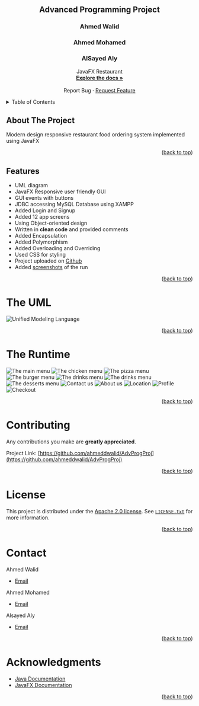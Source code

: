 



<div id="top"></div>

  <h2 align="center">Advanced Programming Project</h2>
  <h3 align="center">Ahmed Walid</h3>
  <h3 align="center">Ahmed Mohamed</h3>
  <h3 align="center">AlSayed Aly</h3>
  
  <p align="center">
    JavaFX Restaurant
    <br />
    <a href="https://github.com/ahmeddwalid/AdvProgProj/blob/main/README.md"><strong>Explore the docs »</strong></a>
    <br />
    <br />
    <a "https://github.com/ahmeddwalid/AdvProgProj/issues">Report Bug</a>
    ·
    <a href="https://github.com/ahmeddwalid/AdvProgProj/pulls">Request Feature</a>
  </p>
</div>



<!-- TABLE OF CONTENTS -->
<details>
  <summary>Table of Contents</summary>
  <ol>
    <li>
      <a href="#about-the-project">About The Project</a>
   </li>
   <li><a href="#features">Features</a></li>
    <li><a href="#the-uml">The UML</a></li>
    <li><a href="#the-runtime">The Runtime</a></li>
    <li><a href="#contributing">Contributing</a></li>
    <li><a href="#license">License</a></li>
    <li><a href="#contact">Contact</a></li>
    <li>
    <a href="#acknowledgments">Acknowledgments</a>
    </li>
  </ol>
</details>


<!-- ABOUT THE PROJECT -->
## About The Project


Modern design responsive restaurant food ordering system implemented using JavaFX


<p align="right">(<a href="#top">back to top</a>)</p>



<!-- FEATURES -->
## Features

- UML diagram
- JavaFX Responsive user friendly GUI
- GUI events with buttons
- JDBC accessing MySQL Database using XAMPP
- Added Login and Signup
- Added 12 app screens
- Using Object-oriented design 
- Written in **clean code** and provided comments
- Added Encapsulation
- Added Polymorphism
- Added Overloading and Overriding
- Used CSS for styling
- Project uploaded on [Github](https://github.com/ahmeddwalid/AdvProgProj)
- Added [screenshots](https://github.com/ahmeddwalid/AdvProgProj/tree/main/Runtime) of the run 

<p align="right">(<a href="#top">back to top</a>)</p>



<!--UML-->
# The UML

![Unified Modeling Language](UML.png "The UML")

<p align="right">(<a href="#top">back to top</a>)</p>



<!--RUNTIME-->
# The Runtime

![The main menu](Runtime/HomeScreen.png)
![The chicken menu](Runtime/ChickenMenu.png)
![The pizza menu](Runtime/PizzaMenu.png)
![The burger menu](Runtime/BurgersMenu.png)
![The drinks menu](Runtime/DrinksMenu1.png)
![The drinks menu](Runtime/DrinksMenu2.png)
![The desserts menu](Runtime/DessertsMenu.png)
![Contact us](Runtime/ContactUs.png)
![About us](Runtime/AboutUs.png)
![Location](Runtime/Location.png)
![Profile](Runtime/Profile.png)
![Checkout](Runtime/Checkout.png)

<p align="right">(<a href="#top">back to top</a>)</p>



<!-- CONTRIBUTING -->
# Contributing

Any contributions you make are **greatly appreciated**.


Project Link: [https://github.com/ahmeddwalid/AdvProgProj](https://github.com/ahmeddwalid/AdvProgProj)

<p align="right">(<a href="#top">back to top</a>)</p>



<!-- LICENSE -->
# License

This project is distributed under the [Apache 2.0 license](https://choosealicense.com/licenses/apache-2.0/). See
[```LICENSE.txt```](/LICENSE) for more information.

<p align="right">(<a href="#top">back to top</a>)</p>



<!-- CONTACT -->
# Contact

Ahmed Walid
- [Email](ahmedwalid.c3301@gmail.com)

Ahmed Mohamed
- [Email](ahmedelgeen3@gmail.com)

Alsayed Aly
- [Email](sayedalymadany@gmail.com)
<p align="right">(<a href="#top">back to top</a>)</p>



<!-- ACKNOWLEDGMENTS -->
# Acknowledgments

* [Java Documentation](https://docs.oracle.com/en/java/)
* [JavaFX Documentation](https://openjfx.io/openjfx-docs/)

<p align="right">(<a href="#top">back to top</a>)</p>


